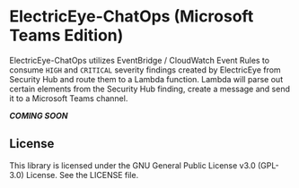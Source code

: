 # ElectricEye-ChatOps (Microsoft Teams Edition)
ElectricEye-ChatOps utilizes EventBridge / CloudWatch Event Rules to consume `HIGH` and `CRITICAL` severity findings created by ElectricEye from Security Hub and route them to a Lambda function. Lambda will parse out certain elements from the Security Hub finding, create a message and send it to a Microsoft Teams channel.

***COMING SOON***

## License
This library is licensed under the GNU General Public License v3.0 (GPL-3.0) License. See the LICENSE file.
